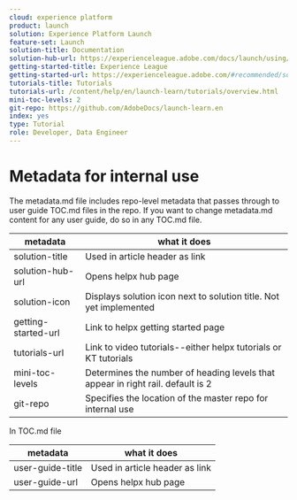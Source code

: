 ```yaml
---
cloud: experience platform
product: launch
solution: Experience Platform Launch
feature-set: Launch
solution-title: Documentation
solution-hub-url: https://experienceleague.adobe.com/docs/launch/using/overview.html
getting-started-title: Experience League
getting-started-url: https://experienceleague.adobe.com/#recommended/solutions/experience-platform
tutorials-title: Tutorials
tutorials-url: /content/help/en/launch-learn/tutorials/overview.html
mini-toc-levels: 2
git-repo: https://github.com/AdobeDocs/launch-learn.en
index: yes
type: Tutorial
role: Developer, Data Engineer
---
```


# Metadata for internal use

The metadata.md file includes repo-level metadata that passes through to user guide TOC.md files in the repo. If you want to change metadata.md content for any user guide, do so in any TOC.md file.

| metadata | what it does |
|--- |--- |
| solution-title | Used in article header as link |
| solution-hub-url | Opens helpx hub page |
| solution-icon | Displays solution icon next to solution title. Not yet implemented |
| getting-started-url | Link to helpx getting started page |
| tutorials-url | Link to video tutorials--either helpx tutorials or KT tutorials |
| mini-toc-levels | Determines the number of heading levels that appear in right rail. default is 2 |
| git-repo | Specifies the location of the master repo for internal use |

In TOC.md file

| metadata | what it does |
|--- |--- |
| user-guide-title | Used in article header as link |
| user-guide-url | Opens helpx hub page |

